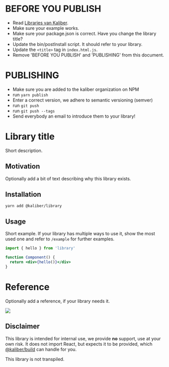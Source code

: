 # BEFORE YOU PUBLISH
- Read [Libraries van Kaliber](https://docs.google.com/document/d/1FrJi-xWtKkbocyMVK5A5_hupjl5E4gD4rDvATDlxWyc/edit#heading=h.bb3md3gyf493).
- Make sure your example works.
- Make sure your package.json is correct. Have you change the library title?
- Update the bin/postInstall script. It should refer to your library.
- Update the `<title>` tag in `index.html.js`.
- Remove 'BEFORE YOU PUBLISH' and 'PUBLISHING' from this document.

# PUBLISHING
- Make sure you are added to the kaliber organization on NPM
- run `yarn publish`
- Enter a correct version, we adhere to semantic versioning (semver)
- run `git push`
- run `git push --tags`
- Send everybody an email to introduce them to your library!

# Library title
Short description.

## Motivation
Optionally add a bit of text describing why this library exists.

## Installation

```
yarn add @kaliber/library
```

## Usage
Short example. If your library has multiple ways to use it, show the most used one and refer to `/example` for further examples.

```jsx
import { hello } from 'library'

function Component() {
  return <div>{hello()}</div>
}
```

# Reference
Optionally add a reference, if your library needs it.

![](https://media.giphy.com/media/find-a-good-gif/giphy.gif)

## Disclaimer
This library is intended for internal use, we provide __no__ support, use at your own risk. It does not import React, but expects it to be provided, which [@kaliber/build](https://kaliberjs.github.io/build/) can handle for you.

This library is not transpiled.